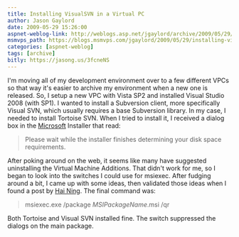```yaml
---
title: Installing VisualSVN in a Virtual PC
author: Jason Gaylord
date: 2009-05-29 15:26:00
aspnet-weblog-link: http://weblogs.asp.net/jgaylord/archive/2009/05/29/installing-visualsvn-in-a-virtual-pc.aspx
msmvps_path: https://blogs.msmvps.com/jgaylord/2009/05/29/installing-visualsvn-in-a-virtual-pc/
categories: [aspnet-weblog]
tags: [archive]
bitly: https://jasong.us/3fcneNS
---
```


I'm moving all of my development environment over to a few different VPCs so that way it's easier to archive my environment when a new one is released. So, I setup a new VPC with Vista SP2 and installed Visual Studio 2008 (with SP1). I wanted to install a Subversion client, more specifically Visual SVN, which usually requires a base Subversion library. In my case, I needed to install Tortoise SVN. When I tried to install it, I received a dialog box in the [Microsoft](http://microsoft.com/) Installer that read:

> Please wait while the installer finishes determining your disk space requirements.

After poking around on the web, it seems like many have suggested uninstalling the Virtual Machine Additions. That didn't work for me, so I began to look into the switches I could use for msiexec. After fudging around a bit, I came up with some ideas, then validated those ideas when I found a post by [Hai Ning](http://www.hyperbina.com/tech/blog/?page_id=2). The final command was:

> msiexec.exe /package _MSIPackageName_.msi /qr

Both Tortoise and Visual SVN installed fine. The switch suppressed the dialogs on the main package.